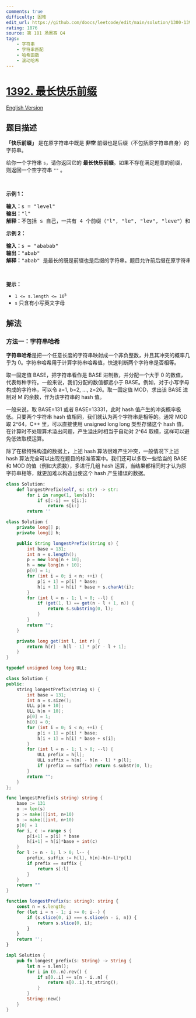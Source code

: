 ```yaml
---
comments: true
difficulty: 困难
edit_url: https://github.com/doocs/leetcode/edit/main/solution/1300-1399/1392.Longest%20Happy%20Prefix/README.md
rating: 1876
source: 第 181 场周赛 Q4
tags:
    - 字符串
    - 字符串匹配
    - 哈希函数
    - 滚动哈希
---
```


<!-- problem:start -->

# [1392. 最长快乐前缀](https://leetcode.cn/problems/longest-happy-prefix)

[English Version](/solution/1300-1399/1392.Longest%20Happy%20Prefix/README_EN.md)

## 题目描述

<!-- description:start -->

<p><strong>「快乐前缀」</strong>&nbsp;是在原字符串中既是&nbsp;<strong>非空</strong> 前缀也是后缀（不包括原字符串自身）的字符串。</p>

<p>给你一个字符串 <code>s</code>，请你返回它的 <strong>最长快乐前缀</strong>。如果不存在满足题意的前缀，则返回一个空字符串<meta charset="UTF-8" />&nbsp;<code>""</code>&nbsp;。</p>

<p>&nbsp;</p>

<p><strong>示例 1：</strong></p>

<pre>
<strong>输入：</strong>s = "level"
<strong>输出：</strong>"l"
<strong>解释：</strong>不包括 s 自己，一共有 4 个前缀（"l", "le", "lev", "leve"）和 4 个后缀（"l", "el", "vel", "evel"）。最长的既是前缀也是后缀的字符串是 "l" 。
</pre>

<p><strong>示例 2：</strong></p>

<pre>
<strong>输入：</strong>s = "ababab"
<strong>输出：</strong>"abab"
<strong>解释：</strong>"abab" 是最长的既是前缀也是后缀的字符串。题目允许前后缀在原字符串中重叠。
</pre>

<p>&nbsp;</p>

<p><strong>提示：</strong></p>

<ul>
	<li><code>1 &lt;= s.length &lt;= 10<sup>5</sup></code></li>
	<li><code>s</code> 只含有小写英文字母</li>
</ul>

<!-- description:end -->

## 解法

<!-- solution:start -->

### 方法一：字符串哈希

**字符串哈希**是把一个任意长度的字符串映射成一个非负整数，并且其冲突的概率几乎为 0。字符串哈希用于计算字符串哈希值，快速判断两个字符串是否相等。

取一固定值 BASE，把字符串看作是 BASE 进制数，并分配一个大于 0 的数值，代表每种字符。一般来说，我们分配的数值都远小于 BASE。例如，对于小写字母构成的字符串，可以令 a=1, b=2, ..., z=26。取一固定值 MOD，求出该 BASE 进制对 M 的余数，作为该字符串的 hash 值。

一般来说，取 BASE=131 或者 BASE=13331，此时 hash 值产生的冲突概率极低。只要两个字符串 hash 值相同，我们就认为两个字符串是相等的。通常 MOD 取 2^64，C++ 里，可以直接使用 unsigned long long 类型存储这个 hash 值，在计算时不处理算术溢出问题，产生溢出时相当于自动对 2^64 取模，这样可以避免低效取模运算。

除了在极特殊构造的数据上，上述 hash 算法很难产生冲突，一般情况下上述 hash 算法完全可以出现在题目的标准答案中。我们还可以多取一些恰当的 BASE 和 MOD 的值（例如大质数），多进行几组 hash 运算，当结果都相同时才认为原字符串相等，就更加难以构造出使这个 hash 产生错误的数据。

<!-- tabs:start -->

```python
class Solution:
    def longestPrefix(self, s: str) -> str:
        for i in range(1, len(s)):
            if s[:-i] == s[i:]:
                return s[i:]
        return ''
```

```java
class Solution {
    private long[] p;
    private long[] h;

    public String longestPrefix(String s) {
        int base = 131;
        int n = s.length();
        p = new long[n + 10];
        h = new long[n + 10];
        p[0] = 1;
        for (int i = 0; i < n; ++i) {
            p[i + 1] = p[i] * base;
            h[i + 1] = h[i] * base + s.charAt(i);
        }
        for (int l = n - 1; l > 0; --l) {
            if (get(1, l) == get(n - l + 1, n)) {
                return s.substring(0, l);
            }
        }
        return "";
    }

    private long get(int l, int r) {
        return h[r] - h[l - 1] * p[r - l + 1];
    }
}
```

```cpp
typedef unsigned long long ULL;

class Solution {
public:
    string longestPrefix(string s) {
        int base = 131;
        int n = s.size();
        ULL p[n + 10];
        ULL h[n + 10];
        p[0] = 1;
        h[0] = 0;
        for (int i = 0; i < n; ++i) {
            p[i + 1] = p[i] * base;
            h[i + 1] = h[i] * base + s[i];
        }
        for (int l = n - 1; l > 0; --l) {
            ULL prefix = h[l];
            ULL suffix = h[n] - h[n - l] * p[l];
            if (prefix == suffix) return s.substr(0, l);
        }
        return "";
    }
};
```

```go
func longestPrefix(s string) string {
	base := 131
	n := len(s)
	p := make([]int, n+10)
	h := make([]int, n+10)
	p[0] = 1
	for i, c := range s {
		p[i+1] = p[i] * base
		h[i+1] = h[i]*base + int(c)
	}
	for l := n - 1; l > 0; l-- {
		prefix, suffix := h[l], h[n]-h[n-l]*p[l]
		if prefix == suffix {
			return s[:l]
		}
	}
	return ""
}
```

```ts
function longestPrefix(s: string): string {
    const n = s.length;
    for (let i = n - 1; i >= 0; i--) {
        if (s.slice(0, i) === s.slice(n - i, n)) {
            return s.slice(0, i);
        }
    }
    return '';
}
```

```rust
impl Solution {
    pub fn longest_prefix(s: String) -> String {
        let n = s.len();
        for i in (0..n).rev() {
            if s[0..i] == s[n - i..n] {
                return s[0..i].to_string();
            }
        }
        String::new()
    }
}
```

<!-- tabs:end -->

<!-- solution:end -->

<!-- problem:end -->
